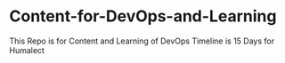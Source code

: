 # Content-for-DevOps-and-Learning
This Repo is for Content and Learning of DevOps Timeline is 15 Days for Humalect
